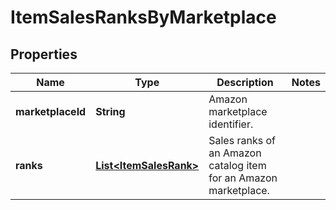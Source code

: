# ItemSalesRanksByMarketplace

## Properties
Name | Type | Description | Notes
------------ | ------------- | ------------- | -------------
**marketplaceId** | **String** | Amazon marketplace identifier. | 
**ranks** | [**List&lt;ItemSalesRank&gt;**](ItemSalesRank.md) | Sales ranks of an Amazon catalog item for an Amazon marketplace. | 
